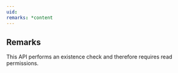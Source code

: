 ```yaml
---
uid: 
remarks: *content
---
```

## Remarks  
 This API performs an existence check and therefore requires read permissions.